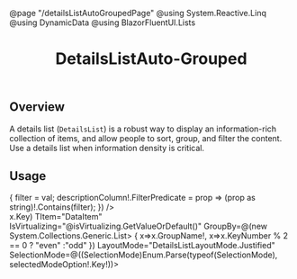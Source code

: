 ﻿@page "/detailsListAutoGroupedPage"
@using System.Reactive.Linq
@using DynamicData
@using BlazorFluentUI.Lists

<header class="root">
    <h1 class="title">DetailsListAuto-Grouped</h1>
</header>
<div class="section" style="transition-delay: 0s;">
    <div id="overview" tabindex="-1">
        <h2 class="subHeading hiddenContent">Overview</h2>
    </div>
    <div class="content">
        <div class="ms-Markdown">
            <p>
                A details list (<code>DetailsList</code>) is a robust way to display an information-rich collection of items, and allow people to sort, group, and filter the content. Use a details list when information density is critical.
            </p>
        </div>
    </div>
</div>

<div class="section" style="transition-delay: 0s;">
    <div id="overview" tabindex="-1">
        <h2 class="subHeading">Usage</h2>
    </div>
    <div>
        <Demo Header="Details List Auto - Grouped Data" Key="0" MetadataPath="DetailsListAutoGroupedPage">
            <Stack Style="height:100%;">
                <Stack Horizontal="true" Tokens="new StackTokens { ChildrenGap = new double[] { 10.0 } }">
                    <Toggle Label="IsVirtualizing" OnText="true" OffText="false" @bind-Checked="isVirtualizing" />
                    <Toggle Label="IsCompact" OnText="true" OffText="false" @bind-Checked="isCompact" />
                    <Dropdown ItemsSource=@selectionModeOptions
                              @bind-SelectedOption=selectedModeOption
                              Style="max-width:300px;">
                    </Dropdown>
                </Stack>
                <TextField Label="Filter Description"
                           Value=@filter
                           OnInput=@(val => { filter = val; descriptionColumn!.FilterPredicate = prop => (prop as string)!.Contains(filter); }) />
                <div data-is-scrollable="true" style="height:100%;overflow-y:auto;">
                    <DetailsListAuto ItemsSource="dataSource"
                                     @ref="detailsList"
                                     Columns="columnsSource"
                                     Compact="@isCompact.GetValueOrDefault()"
                                     GetKey=@(x=>x.Key)
                                     TItem="DataItem"
                                     IsVirtualizing="@isVirtualizing.GetValueOrDefault()"
                                     GroupBy=@(new System.Collections.Generic.List<Func<DataItem,object>>
                                              {
                                                  x=>x.GroupName!,
                                                  x=>x.KeyNumber % 2 == 0 ? "even" :"odd"
                                              })
                                     LayoutMode="DetailsListLayoutMode.Justified"
                                     SelectionMode=@((SelectionMode)Enum.Parse(typeof(SelectionMode), selectedModeOption!.Key!))>
                    </DetailsListAuto>
                </div>
            </Stack>
        </Demo>
    </div>
</div>
@code {
    bool? isVirtualizing = true;
    bool? isCompact = false;
    IDropdownOption? selectedModeOption;
    System.Collections.Generic.List<IDropdownOption>? selectionModeOptions;

    Selection<DataItem> selection = new Selection<DataItem>();

    System.Collections.Generic.List<DataItem> dataSource = new();
    int count = 0;

    System.Collections.Generic.List<DetailsRowColumn<DataItem>> columnsSource = new();

    DetailsListAuto<DataItem>? detailsList;

    string filter = "";
    DetailsRowColumn<DataItem>? descriptionColumn;

    protected override void OnInitialized()
    {
        selectionModeOptions = Enum.GetValues(typeof(SelectionMode)).Cast<SelectionMode>()
           .Select(x => new DropdownOption { Key = x.ToString(), Text = x.ToString() })
           .Cast<IDropdownOption>()
           .ToList();
        selectedModeOption = selectionModeOptions.FirstOrDefault(x => x.Key == "Multiple");

        columnsSource.Add(new DetailsRowColumn<DataItem, int>("Key", x => x.KeyNumber) { MaxWidth = 70, Index = 0 });
        columnsSource.Add(new DetailsRowColumn<DataItem, string>("Name", x => x.DisplayName!) { Index = 1, MaxWidth = 150, IsResizable = true });
        descriptionColumn = new DetailsRowColumn<DataItem, string>("Description", x => x.Description!) { Index = 2 };
        columnsSource.Add(descriptionColumn);


        var data = new System.Collections.Generic.List<DataItem>();

        for (var i = 0; i < 40; i++)
        {
            count++;
            data.Add(new DataItem(count));
        }

        dataSource.AddRange(data);

        base.OnInitialized();
    }


    //private Func<DataItem, IComparable> GetSortSelector(string key)
    //{
    //    if (key == "Key")
    //        return (item) => item.Key;
    //    else if (key == "Name")
    //        return (item) => item.DisplayName;
    //    else
    //        return item => item.Description;
    //}


}